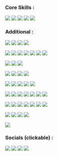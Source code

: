 ### Core Skills :
<p>
  <a href="#"><img src="https://img.shields.io/badge/Red%20Hat-EE0000?style=for-the-badge&logo=redhat&logoColor=white"/></a>
  <a href="#"><img src="https://img.shields.io/badge/Ansible-EE0000?style=for-the-badge&logo=ansible&logoColor=white"/></a>
  <a href="#"><img src="https://img.shields.io/badge/Amazon%20AWS-232F3E?style=for-the-badge&logo=amazonaws&logoColor=white"/></a>
  <a href="#"><img src="https://img.shields.io/badge/Patching-4CAF50?style=for-the-badge&logo=linux&logoColor=white"/></a>
  <a href="#"><img src="https://img.shields.io/badge/Monitoring-183A61?style=for-the-badge&logo=prometheus&logoColor=white"/></a>
</p>

### Additional :
<p>
  <!-- OS / Platforms -->
  <a href="#"><img src="https://img.shields.io/badge/Debian-A81D33?style=for-the-badge&logo=debian&logoColor=white"/></a>
  <a href="#"><img src="https://img.shields.io/badge/Ubuntu-E95420?style=for-the-badge&logo=ubuntu&logoColor=white"/></a>
  <a href="#"><img src="https://img.shields.io/badge/Kali_Linux-557C94?style=for-the-badge&logo=kali-linux&logoColor=white"/></a>
  <a href="#"><img src="https://img.shields.io/badge/Windows-0078D6?style=for-the-badge&logo=windows&logoColor=white"/></a>

  <!-- Cloud & Infra -->
  <a href="#"><img src="https://img.shields.io/badge/AWS_EC2-FF9900?style=for-the-badge&logo=amazonec2&logoColor=white"/></a>
  <a href="#"><img src="https://img.shields.io/badge/AWS_S3-569A31?style=for-the-badge&logo=amazons3&logoColor=white"/></a>
  <a href="#"><img src="https://img.shields.io/badge/AWS_IAM-232F3E?style=for-the-badge&logo=amazonaws&logoColor=white"/></a>
  <a href="#"><img src="https://img.shields.io/badge/AWS_Amplify-FF9900?style=for-the-badge&logo=awsamplify&logoColor=white"/></a>
  <a href="#"><img src="https://img.shields.io/badge/AWS_Lambda-FF9900?style=for-the-badge&logo=awslambda&logoColor=white"/></a>
  <a href="#"><img src="https://img.shields.io/badge/Azure_DevOps-0078D7?style=for-the-badge&logo=azuredevops&logoColor=white"/></a>
  <a href="#"><img src="https://img.shields.io/badge/Red_Hat_Satellite-EE0000?style=for-the-badge&logo=redhat&logoColor=white"/></a>

  <!-- Monitoring & Security -->
  <a href="#"><img src="https://img.shields.io/badge/Checkmk-15D1A0?style=for-the-badge&logo=checkmk&logoColor=white"/></a>
  <a href="#"><img src="https://img.shields.io/badge/SCOM-0078D4?style=for-the-badge&logo=microsoft&logoColor=white"/></a>
  <a href="#"><img src="https://img.shields.io/badge/Tenable.io-2D9CDB?style=for-the-badge&logo=tenable&logoColor=white"/></a>

  <!-- Automation & Scripting -->
  <a href="#"><img src="https://img.shields.io/badge/Bash-4EAA25?style=for-the-badge&logo=gnubash&logoColor=white"/></a>
  <a href="#"><img src="https://img.shields.io/badge/PowerShell-2CA5E0?style=for-the-badge&logo=powershell&logoColor=white"/></a>
  <a href="#"><img src="https://img.shields.io/badge/Python-3776AB?style=for-the-badge&logo=python&logoColor=white"/></a>
  <a href="#"><img src="https://img.shields.io/badge/YAML-CB171E?style=for-the-badge&logo=yaml&logoColor=white"/></a>

  <!-- Dev Tools -->
  <a href="#"><img src="https://img.shields.io/badge/Git-F05032?style=for-the-badge&logo=git&logoColor=white"/></a>
  <a href="#"><img src="https://img.shields.io/badge/GitHub-181717?style=for-the-badge&logo=github&logoColor=white"/></a>
  <a href="#"><img src="https://img.shields.io/badge/VS_Code-007ACC?style=for-the-badge&logo=visualstudiocode&logoColor=white"/></a>
  <a href="#"><img src="https://img.shields.io/badge/VIM-11AB00?style=for-the-badge&logo=vim&logoColor=white"/></a>
  <a href="#"><img src="https://img.shields.io/badge/Notepad++-90E59A.svg?style=for-the-badge&logo=notepadplusplus&logoColor=black"/></a>

  <!-- Documentation & Web -->
  <a href="#"><img src="https://img.shields.io/badge/Hugo-FF4088?style=for-the-badge&logo=hugo&logoColor=white"/></a>
  <a href="#"><img src="https://img.shields.io/badge/HTML-239120?style=for-the-badge&logo=html5&logoColor=white"/></a>
  <a href="#"><img src="https://img.shields.io/badge/CSS-1572B6?style=for-the-badge&logo=css3&logoColor=white"/></a>
  <a href="#"><img src="https://img.shields.io/badge/Markdown-000000?style=for-the-badge&logo=markdown&logoColor=white"/></a>
  <a href="#"><img src="https://img.shields.io/badge/LibreOffice-18A303?style=for-the-badge&logo=libreoffice&logoColor=white"/></a>
  <a href="#"><img src="https://img.shields.io/badge/Confluence-172BF4?style=for-the-badge&logo=confluence&logoColor=white"/></a>
  <a href="#"><img src="https://img.shields.io/badge/ServiceNow-00C6AE?style=for-the-badge&logo=servicenow&logoColor=white"/></a>

  <!-- AI -->
  <a href="#"><img src="https://img.shields.io/badge/Notion-000000?style=for-the-badge&logo=notion&logoColor=white"/></a>
  <a href="#"><img src="https://img.shields.io/badge/Motion-FF4154?style=for-the-badge&logo=kinsta&logoColor=white"/></a>
  <a href="#"><img src="https://img.shields.io/badge/ChatGPT-74aa9c?style=for-the-badge&logo=openai&logoColor=white"/></a>
  <a href="#"><img src="https://img.shields.io/badge/Gamma-000000?style=for-the-badge&logoColor=white"/></a>
  <a href="#"><img src="https://img.shields.io/badge/Kohya-222222?style=for-the-badge&logoColor=white"/></a>
  <a href="#"><img src="https://img.shields.io/badge/Fooocus-007ACC?style=for-the-badge&logoColor=white"/></a>
  <a href="#"><img src="https://img.shields.io/badge/FramePack-6A5ACD?style=for-the-badge&logoColor=white"/></a>

  <!-- Virtualisation & Visual Tools -->
  <a href="#"><img src="https://img.shields.io/badge/VirtualBox-183A61?style=for-the-badge&logo=virtualbox&logoColor=white"/></a>
  <a href="#"><img src="https://img.shields.io/badge/OBS_Studio-302E31?style=for-the-badge&logo=obsstudio&logoColor=white"/></a>
  <a href="#"><img src="https://img.shields.io/badge/SketchUp-005F9E?style=for-the-badge&logo=sketchup&logoColor=white"/></a>
  <a href="#"><img src="https://img.shields.io/badge/GIMP-5C5543?style=for-the-badge&logo=gimp&logoColor=white"/></a>

  <!-- Learning / Labs -->
  <a href="#"><img src="https://img.shields.io/badge/Hack_The_Box-9FEF00?style=for-the-badge&logo=hack-the-box&logoColor=white"/></a>
</p>

### Socials (clickable) :
<p>
  <a href="mailto:jackcollins1434@yahoo.com" target="_blank"><img src="https://img.shields.io/badge/Email-D14836?style=for-the-badge&logo=gmail&logoColor=white"/></a>
  <a href="https://github.com/0phoi5" target="_blank"><img src="https://img.shields.io/badge/GitHub-181717?style=for-the-badge&logo=github&logoColor=white"/></a>
  <a href="https://www.linkedin.com/in/jack-collins-632531155/" target="_blank"><img src="https://img.shields.io/badge/LinkedIn-0077B5?style=for-the-badge&logo=linkedin&logoColor=white"/></a>
  <a href="https://www.buymeacoffee.com/jackcollins" target="_blank"><img src="https://img.shields.io/badge/Buy_Me_A_Coffee-FFDD00?style=for-the-badge&logo=buy-me-a-coffee&logoColor=black"/></a>
</p>
